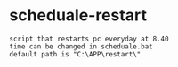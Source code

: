 # scheduale-restart
```
script that restarts pc everyday at 8.40
time can be changed in scheduale.bat
default path is "C:\APP\restart\"
```
